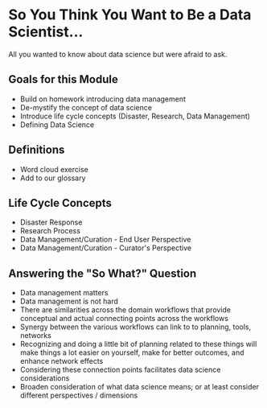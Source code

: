 # So You Think You Want to Be a Data Scientist...

All you wanted to know about data science but were afraid to ask.

## Goals for this Module
* Build on homework introducing data management
* De-mystify the concept of data science
* Introduce life cycle concepts (Disaster, Research, Data Management)
* Defining Data Science

## Definitions
* Word cloud exercise
* Add to our glossary

## Life Cycle Concepts
* Disaster Response
* Research Process
* Data Management/Curation - End User Perspective
* Data Management/Curation - Curator's Perspective

## Answering the "So What?" Question
* Data management matters
* Data management is not hard
* There are similarities across the domain workflows that provide conceptual and actual connecting points across the workflows
* Synergy between the various workflows can link to to planning, tools, networks
* Recognizing and doing a little bit of planning related to these things will make things a lot easier on yourself, make for better outcomes, and enhance network effects
* Considering these connection points facilitates data science considerations
* Broaden consideration of what data science means; or at least consider different perspectives / dimensions




